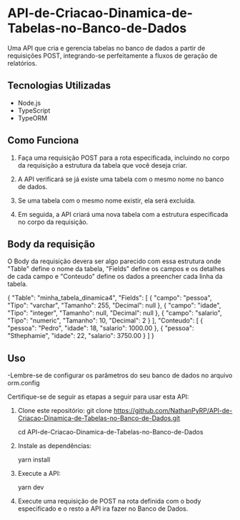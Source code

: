 # API-de-Criacao-Dinamica-de-Tabelas-no-Banco-de-Dados

Uma API que cria e gerencia tabelas no banco de dados a partir de requisições POST, integrando-se perfeitamente a fluxos de geração de relatórios.

## Tecnologias Utilizadas

- Node.js
- TypeScript
- TypeORM

## Como Funciona

1. Faça uma requisição POST para a rota especificada, incluindo no corpo da requisição a estrutura da tabela que você deseja criar.

2. A API verificará se já existe uma tabela com o mesmo nome no banco de dados.

3. Se uma tabela com o mesmo nome existir, ela será excluída.

4. Em seguida, a API criará uma nova tabela com a estrutura especificada no corpo da requisição.

## Body da requisição

O Body da requisição devera ser algo parecido com essa estrutura onde "Table" define o nome da tabela, "Fields" define os campos e os detalhes de cada campo e "Conteudo" define os dados a preencher cada linha da tabela. 

{
  "Table": "minha_tabela_dinamica4",
  "Fields": [
    {
      "campo": "pessoa",
      "Tipo": "varchar",
      "Tamanho": 255,
      "Decimal": null
    },
    {
      "campo": "idade",
      "Tipo": "integer",
      "Tamanho": null,
      "Decimal": null
    },
    {
      "campo": "salario",
      "Tipo": "numeric",
      "Tamanho": 10,
      "Decimal": 2
    }
  ],
  "Conteudo": [
    {
      "pessoa": "Pedro",
      "idade": 18,
      "salario": 1000.00
    },
    {
      "pessoa": "Sthephamie",
      "idade": 22,
      "salario": 3750.00
    }
  ]
}


## Uso
-Lembre-se de configurar os parâmetros do seu banco de dados no arquivo orm.config

Certifique-se de seguir as etapas a seguir para usar esta API:

1. Clone este repositório:
git clone https://github.com/NathanPyRP/API-de-Criacao-Dinamica-de-Tabelas-no-Banco-de-Dados.git

    cd API-de-Criacao-Dinamica-de-Tabelas-no-Banco-de-Dados

2. Instale as dependências:

    yarn install

3. Execute a API:

    yarn dev

4. Execute uma requisição de POST na rota definida com o body especificado e o resto a API ira fazer no Banco de Dados.
 
